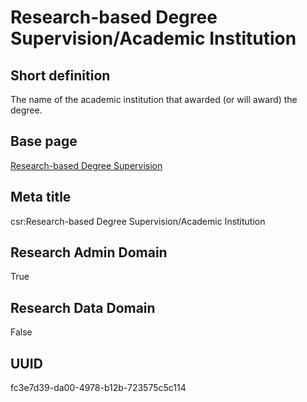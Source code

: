 # Research-based Degree Supervision/Academic Institution
## Short definition
The name of the academic institution that awarded (or will award) the degree.
## Base page
[Research-based Degree Supervision](https://github.com/EuroCRIS/CASRAI-Dictionairies/blob/main/Objects/Research-based%20Degree%20Supervision.md)
## Meta title
csr:Research-based Degree Supervision/Academic Institution
## Research Admin Domain
True
## Research Data Domain
False
## UUID
fc3e7d39-da00-4978-b12b-723575c5c114
